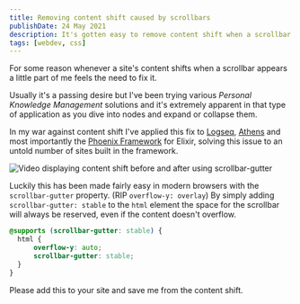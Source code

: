 ```yaml
---
title: Removing content shift caused by scrollbars
publishDate: 24 May 2021
description: It's gotten easy to remove content shift when a scrollbar appears with `scrollbar-gutter`
tags: [webdev, css]
---
```


For some reason whenever a site's content shifts when a scrollbar appears a little part of me feels the need to fix it.

Usually it's a passing desire but I've been trying various *Personal Knowledge Management* solutions and it's extremely apparent in that type of application as you dive into nodes and expand or collapse them.

In my war against content shift I've applied this fix to [Logseq](https://github.com/logseq/logseq/pull/1972), [Athens](https://github.com/athensresearch/athens/pull/1212) and most importantly the [Phoenix Framework](https://github.com/phoenixframework/phoenix/pull/5101) for Elixir, solving this issue to an untold number of sites built in the framework.

![Video displaying content shift before and after using scrollbar-gutter](/assets/blog/scrollbar-gutter/logseq-fix.webp)

Luckily this has been made fairly easy in modern browsers with the `scrollbar-gutter` property. (RIP `overflow-y: overlay`)
By simply adding `scrollbar-gutter: stable` to the `html` element the space for the scrollbar will always be reserved, even if the content doesn't overflow.

```css
@supports (scrollbar-gutter: stable) {
  html {
      overflow-y: auto;
      scrollbar-gutter: stable;
  }
}
```

Please add this to your site and save me from the content shift.
